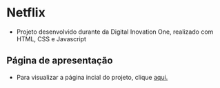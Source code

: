 # Netflix
- Projeto desenvolvido durante da Digital Inovation One, realizado com HTML, CSS e Javascript
## Página de apresentação
- Para visualizar a página incial do projeto, clique [aqui.](https://fagnercsouza.github.io/Netflix//)
